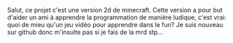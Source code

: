 Salut, ce projet c'est une version 2d de minecraft.
Cette version a pour but d'aider un ami à apprendre la programmation de manière ludique, c'est vrai: quoi de mieu qu'un jeu vidéo pour apprendre dans le fun?
Je suis nouveau sur github donc m'insulte pas si je fais de la mrd stp...
